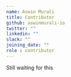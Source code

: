 ```yaml
---
name: Aswin Murali
title: Contributor
github: aswinmurali-io
twitter: ""
linkedin: ""
slack: ""
joining_date: ""
role : contributor
---
```


Still waiting for this
